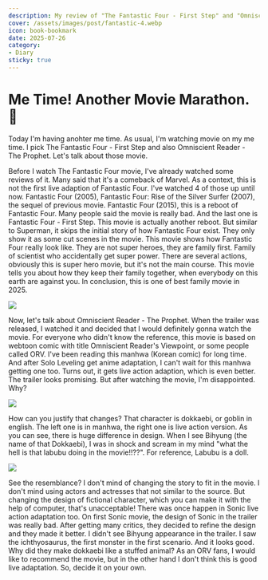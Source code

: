 ```yaml
---
description: My review of "The Fantastic Four - First Step" and "Omniscient Reader - The Prophet" movie.
cover: /assets/images/post/fantastic-4.webp
icon: book-bookmark
date: 2025-07-26
category:
- Diary
sticky: true
---
```


# Me Time! Another Movie Marathon. :popcorn:

Today I'm having anohter me time. As usual, I'm watching movie on my me time. I pick The Fantastic Four - First Step and also Omniscient Reader - The Prophet. Let's talk about those movie.

Before I watch The Fantastic Four movie, I've already watched some reviews of it. Many said that it's a comeback of Marvel. As a context, this is not the first live adaption of Fantastic Four. I've watched 4 of those up until now. Fantastic Four (2005), Fantastic Four: Rise of the Silver Surfer (2007), the sequel of previous movie. Fantastic Four (2015), this is a reboot of Fantastic Four. Many people said the movie is really bad. And the last one is Fantastic Four - First Step. This movie is actually another reboot. But similar to Superman, it skips the initial story of how Fantastic Four exist. They only show it as some cut scenes in the movie. This movie shows how Fantastic Four really look like. They are not super heroes, they are family first. Family of scientist who accidentally get super power. There are several actions, obviously this is super hero movie, but it's not the main course. This movie tells you about how they keep their family together, when everybody on this earth are against you. In conclusion, this is one of best family movie in 2025.

![](/assets/images/post/fantastic-4-movies.webp)

Now, let's talk about Omniscient Reader - The Prophet. When the trailer was released, I watched it and decided that I would definitely gonna watch the movie. For everyone who didn't know the reference, this movie is based on webtoon comic with title Omniscient Reader's Viewpoint, or some people called ORV. I've been reading this manhwa (Korean comic) for long time. And after Solo Leveling get anime adaptation, I can't wait for this manhwa getting one too. Turns out, it gets live action adaption, which is even better. The trailer looks promising. But after watching the movie, I'm disappointed. Why?

![](/assets/images/post/dokkaebi.webp)

How can you justify that changes? That character is dokkaebi, or goblin in english. The left one is in manhwa, the right one is live action version. As you can see, there is huge difference in design. When I see Bihyung (the name of that Dokkaebi), I was in shock and scream in my mind "what the hell is that labubu doing in the movie!!??". For reference, Labubu is a doll.

![](https://encrypted-tbn0.gstatic.com/images?q=tbn:ANd9GcQAKrwjhyltM7WyhfKMklulW_qLxUU74HsDfQ&s)

See the resemblance? I don't mind of changing the story to fit in the movie. I don't mind using actors and actresses that not similar to the source. But changing the design of fictional character, which you can make it with the help of computer, that's unacceptable! There was once happen in Sonic live action adaptation too. On first Sonic movie, the design of Sonic in the trailer was really bad. After getting many critics, they decided to refine the design and they made it better. I didn't see Bihyung appearance in the trailer. I saw the ichthyosaurus, the first monster in the first scenario. And it looks good. Why did they make dokkaebi like a stuffed animal? As an ORV fans, I would like to recommend the movie, but in the other hand I don't think this is good live adaptation. So, decide it on your own.